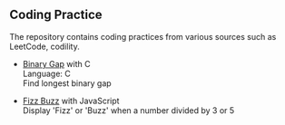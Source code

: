 ## Coding Practice
The repository contains coding practices from various sources such as LeetCode, codility.<br>   

- [Binary Gap](binaryGap.c) with C  
Language: C  
Find longest binary gap  

- [Fizz Buzz](fizzBuzz.js) with JavaScript  
Display 'Fizz' or 'Buzz' when a number divided by 3 or 5